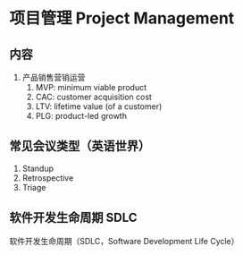 # 项目管理 Project Management

## 内容

1. 产品销售营销运营
   1. MVP: minimum viable product
   2. CAC: customer acquisition cost
   3. LTV: lifetime value (of a customer)
   4. PLG: product-led growth

## 常见会议类型（英语世界）

1. Standup
1. Retrospective
1. Triage

## 软件开发生命周期 SDLC

软件开发生命周期（SDLC，Software Development Life Cycle）

